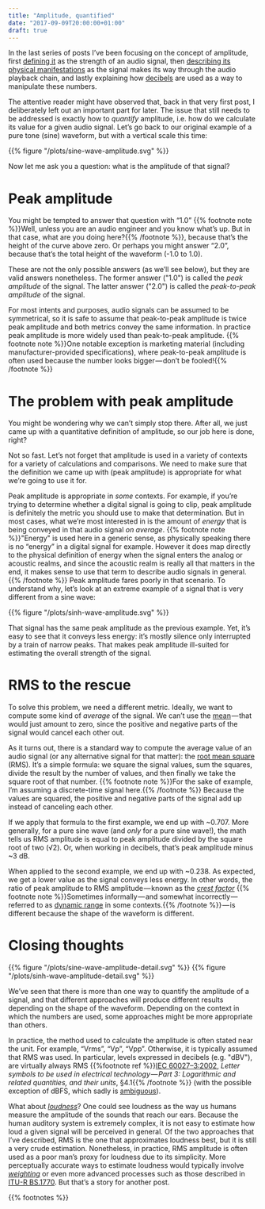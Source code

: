 ```yaml
---
title: "Amplitude, quantified"
date: "2017-09-09T20:00:00+01:00"
draft: true
---
```


In the last series of posts I’ve been focusing on the concept of amplitude, first [defining it](<{{% ref "anatomy.md" %}}>) as the strength of an audio signal, then [describing its physical manifestations](<{{% ref "life.md" %}}>) as the signal makes its way through the audio playback chain, and lastly explaining how [decibels](<{{% ref "decibel.md" %}}>) are used as a way to manipulate these numbers.

The attentive reader might have observed that, back in that very first post, I deliberately left out an important part for later. The issue that still needs to be addressed is exactly how to *quantify* amplitude, i.e. how do we calculate its value for a given audio signal. Let’s go back to our original example of a pure tone (sine) waveform, but with a vertical scale this time:

{{% figure "/plots/sine-wave-amplitude.svg" %}}

Now let me ask you a question: what is the amplitude of that signal?

# Peak amplitude

You might be tempted to answer that question with “1.0” {{% footnote note %}}Well, unless you are an audio engineer and you know what’s up. But in that case, what are you doing here?{{% /footnote %}}, because that’s the height of the curve above zero. Or perhaps you might answer “2.0”, because that’s the total height of the waveform (-1.0 to 1.0).

These are not the only possible answers (as we’ll see below), but they are valid answers nonetheless. The former answer ("1.0") is called the *peak amplitude* of the signal. The latter answer ("2.0") is called the *peak-to-peak amplitude* of the signal.

For most intents and purposes, audio signals can be assumed to be symmetrical, so it is safe to assume that peak-to-peak amplitude is twice peak amplitude and both metrics convey the same information. In practice peak amplitude is more widely used than peak-to-peak amplitude. {{% footnote note %}}One notable exception is marketing material (including manufacturer-provided specifications), where peak-to-peak amplitude is often used because the number looks bigger — don’t be fooled!{{% /footnote %}}

# The problem with peak amplitude

You might be wondering why we can’t simply stop there. After all, we just came up with a quantitative definition of amplitude, so our job here is done, right?

Not so fast. Let’s not forget that amplitude is used in a variety of contexts for a variety of calculations and comparisons. We need to make sure that the definition we came up with (peak amplitude) is appropriate for what we’re going to use it for.

Peak amplitude is appropriate in *some* contexts. For example, if you’re trying to determine whether a digital signal is going to clip, peak amplitude is definitely the metric you should use to make that determination. But in most cases, what we’re most interested in is the amount of *energy* that is being conveyed in that audio signal *on average*. {{% footnote note %}}"Energy" is used here in a generic sense, as physically speaking there is no “energy” in a digital signal for example. However it does map directly to the physical definition of energy when the signal enters the analog or acoustic realms, and since the acoustic realm is really all that matters in the end, it makes sense to use that term to describe audio signals in general.{{% /footnote %}} Peak amplitude fares poorly in that scenario. To understand why, let’s look at an extreme example of a signal that is very different from a sine wave:

{{% figure "/plots/sinh-wave-amplitude.svg" %}}

That signal has the same peak amplitude as the previous example. Yet, it’s easy to see that it conveys less energy: it’s mostly silence only interrupted by a train of narrow peaks. That makes peak amplitude ill-suited for estimating the overall strength of the signal.

# RMS to the rescue

To solve this problem, we need a different metric. Ideally, we want to compute some kind of *average* of the signal. We can’t use the [mean][] — that would just amount to zero, since the positive and negative parts of the signal would cancel each other out.

As it turns out, there is a standard way to compute the average value of an audio signal (or any alternative signal for that matter): the [root mean square][] (RMS). It’s a simple formula: we square the signal values, sum the squares, divide the result by the number of values, and then finally we take the square root of that number. {{% footnote note %}}For the sake of example, I’m assuming a discrete-time signal here.{{% /footnote %}} Because the values are squared, the positive and negative parts of the signal add up instead of canceling each other.

If we apply that formula to the first example, we end up with ~0.707. More generally, for a pure sine wave (and *only* for a pure sine wave!), the math tells us RMS amplitude is equal to peak amplitude divided by the square root of two (√2). Or, when working in decibels, that’s peak amplitude minus ~3 dB.

When applied to the second example, we end up with ~0.238. As expected, we get a lower value as the signal conveys less energy. In other words, the ratio of peak amplitude to RMS amplitude — known as the *[crest factor][]* {{% footnote note %}}Sometimes informally — and somewhat incorrectly — referred to as [dynamic range](https://en.wikipedia.org/wiki/Dynamic_range#Music) in some contexts.{{% /footnote %}} — is different because the shape of the waveform is different.

# Closing thoughts

{{% figure "/plots/sine-wave-amplitude-detail.svg" %}}
{{% figure "/plots/sinh-wave-amplitude-detail.svg" %}}

We’ve seen that there is more than one way to quantify the amplitude of a signal, and that different approaches will produce different results depending on the shape of the waveform. Depending on the context in which the numbers are used, some approaches might be more appropriate than others.

In practice, the method used to calculate the amplitude is often stated near the unit. For example, “Vrms”, “Vp”, “Vpp”. Otherwise, it is typically assumed that RMS was used. In particular, levels expressed in decibels (e.g. "dBV"), are virtually always RMS {{%footnote ref %}}[IEC 60027–3:2002](https://webstore.iec.ch/publication/94), *Letter symbols to be used in electrical technology — Part 3: Logarithmic and related quantities, and their units*, §4.1{{% /footnote %}} (with the possible exception of dBFS, which sadly is [ambiguous][dbfs]).

What about *[loudness][]*? One could see loudness as the way us humans measure the amplitude of the sounds that reach our ears. Because the human auditory system is extremely complex, it is not easy to estimate how loud a given signal will be perceived in general. Of the two approaches that I’ve described, RMS is the one that approximates loudness best, but it is still a very crude estimation. Nonetheless, in practice, RMS amplitude is often used as a poor man’s proxy for loudness due to its simplicity. More perceptually accurate ways to estimate loudness would typically involve *[weighting][]* or even more advanced processes such as those described in [ITU-R BS.1770][]. But that’s a story for another post.

{{% footnotes %}}

[crest factor]: https://en.wikipedia.org/wiki/Crest_factor

[dbfs]: https://en.wikipedia.org/wiki/DBFS

[itu-r bs.1770]: https://www.itu.int/rec/R-REC-BS.1770/en

[loudness]: https://en.wikipedia.org/wiki/Loudness

[mean]: https://en.wikipedia.org/wiki/Arithmetic_mean

[root mean square]: https://en.wikipedia.org/wiki/Root_mean_square

[weighting]: https://en.wikipedia.org/wiki/Weighting

